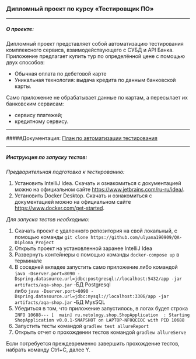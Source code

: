 ### Дипломный проект по курсу «Тестировщик ПО»
___
##### О проекте:
Дипломный проект представляет собой автоматизацию тестирования комплексного сервиса, взаимодействующего с СУБД и API Банка.  
Приложение предлагает купить тур по определённой цене с помощью двух способов:  
* Обычная оплата по дебетовой карте  
* Уникальная технология: выдача кредита по данным банковской карты.  
 
Само приложение не обрабатывает данные по картам, а пересылает их банковским сервисам:
* сервису платежей;
* кредитному сервису.
___
#####Документация:
[План по автоматизации тестирования](https://github.com/ulyana190909/QA-Diploma_Project/blob/master/documents/Plan.md/ "План по автомазации тестирования")
___
##### **Инструкция по запуску тестов:**

_Предварительная подготовка к тестированию:_
1. Установить IntelliJ Idea. Скачать и ознакомиться с документацией можно на официальном сайте https://www.jetbrains.com/ru-ru/idea/.
2. Установить Docker Desktop. Скачать и ознакомиться с документацией можно на официальном сайте https://www.docker.com/get-started.

_Для запуска тестов необходимо:_
1. Скачать проект с удаленного репозитория на свой локальный, с помощью команды `git clone https://github.com/ulyana190909/QA-Diploma_Project`
2. Открыть проект на установленной заранее IntelliJ Idea
3. Развернуть контейнеры с помощью команды `docker-compose up` в терминале
4. В соседней вкладке запустить само приложение либо командой  
`java -Dserver.port=8090 -Dspring.datasource.url=jdbc:postgresql://localhost:5432/app -jar artifacts/aqa-shop.jar` -БД Postgresql  
либо `java -Dserver.port=8090 -Dspring.datasource.url=jdbc:mysql://localhost:3306/app -jar artifacts/aqa-shop.jar` -БД MysSQL  
5. Убедиться в том, что приложение запустилось, в логах будет строка `INFO 10688--- [  main] ru.netology.shop.ShopApplication  : Starting ShopApplication v0.0.1-SNAPSHOT on LAPTOP-NF0QCEOC with PID 10688`
6. Запустить тесты командой `gradlew test allureReport`
7. Открыть отчет о прохождении тестов командой `gradlew allureServe`

Если потребуется преждевременно завершить прохождение тестов, набрать команду Ctrl+C, далее Y.